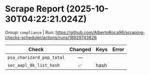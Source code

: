 # Scrape Report (2025-10-30T04:22:21.024Z)

Group: `compliance`  |  Run: https://github.com/AlbertoRoca96/scraping-checks-scheduler/actions/runs/18929743826

| Check | Changed | Keys | Error |
|---|:---:|:--|:--|
| `psa_charizard_pop_total` | — |  |  |
| `sec_aapl_8k_list_hash` | ✅ | hash |  |

